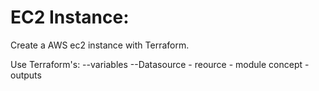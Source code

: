 # EC2 Instance:
Create a AWS ec2 instance with Terraform.

Use Terraform's:
    --variables
    --Datasource
    - reource
    - module concept
    - outputs
